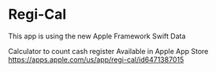 # Regi-Cal
This app is using the new Apple Framework Swift Data

Calculator to count cash register
Available in Apple App Store
https://apps.apple.com/us/app/regi-cal/id6471387015
